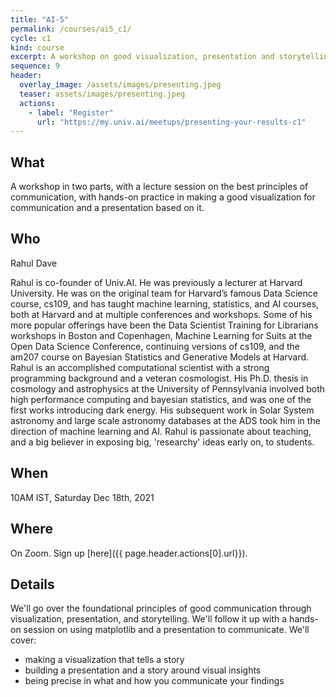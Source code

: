 ```yaml
---
title: "AI-5"
permalink: /courses/ai5_c1/
cycle: c1
kind: course
excerpt: A workshop on good visualization, presentation and storytelling techniques to communicate insigh from your data and your models.
sequence: 9
header:
  overlay_image: /assets/images/presenting.jpeg
  teaser: assets/images/presenting.jpeg
  actions:
    - label: "Register"
      url: "https://my.univ.ai/meetups/presenting-your-results-c1"
---
```


## What

A workshop in two parts, with a lecture session on the best principles of communication, with hands-on
practice in making a good visualization for communication and a presentation based on it.

## Who

Rahul Dave

Rahul is co-founder of Univ.AI. He was previously a lecturer at Harvard University. He was on the original team for Harvard’s famous Data Science course, cs109, and has taught machine learning, statistics, and AI courses, both at Harvard and at multiple conferences and workshops. Some of his more popular offerings have been the Data Scientist Training for Librarians workshops in Boston and Copenhagen, Machine Learning for Suits at the Open Data Science Conference, continuing versions of cs109, and the am207 course on Bayesian Statistics and Generative Models at Harvard. Rahul is an accomplished computational scientist with a strong programming background and a veteran cosmologist. His Ph.D. thesis in cosmology and astrophysics at the University of Pennsylvania involved both high performance computing and bayesian statistics, and was one of the first works introducing dark energy. His subsequent work in Solar System astronomy and large scale astronomy databases at the ADS took him in the direction of machine learning and AI. Rahul is passionate about teaching, and a big believer in exposing big, 'researchy' ideas early on, to students. 

## When

10AM IST, Saturday Dec 18th, 2021

## Where

On Zoom. Sign up [here]({{ page.header.actions[0].url}}).

## Details

We'll go over the foundational principles of good communication through visualization, presentation, and storytelling.
We'll follow it up with a hands-on session on using matplotlib and a presentation to communicate. We'll cover:

- making  a visualization that tells a story
- building a presentation and a story around visual insights
- being precise in what and how you communicate your findings